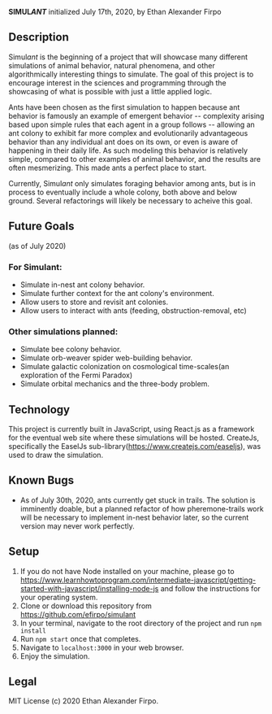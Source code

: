 __SIMUL*ANT*__
initialized July 17th, 2020, by Ethan Alexander Firpo

## Description

Simul*ant* is the beginning of a project that will showcase many different simulations of animal behavior, natural phenomena, and other algorithmically interesting things to simulate. The goal of this project is to encourage interest in the sciences and programming through the showcasing of what is possible with just a little applied logic.

Ants have been chosen as the first simulation to happen because ant behavior is famously an example of emergent behavior -- complexity arising based upon simple rules that each agent in a group follows -- allowing an ant colony to exhibit far more complex and evolutionarily advantageous behavior than any individual ant does on its own, or even is aware of happening in their daily life. As such modeling this behavior is relatively simple, compared to other examples of animal behavior, and the results are often mesmerizing. This made ants a perfect place to start.

Currently, Simul*ant* only simulates foraging behavior among ants, but is in process to eventually include a whole colony, both above and below ground. Several refactorings will likely be necessary to acheive this goal.

## Future Goals
(as of July 2020)
### For Simulant:
- Simulate in-nest ant colony behavior.
- Simulate further context for the ant colony's environment.
- Allow users to store and revisit ant colonies.
- Allow users to interact with ants (feeding, obstruction-removal, etc)

### Other simulations planned:
- Simulate bee colony behavior.
- Simulate orb-weaver spider web-building behavior.
- Simulate galactic colonization on cosmological time-scales(an exploration of the Fermi Paradox)
- Simulate orbital mechanics and the three-body problem.

## Technology

This project is currently built in JavaScript, using React.js as a framework for the eventual web site where these simulations will be hosted. CreateJs, specifically the EaselJs sub-library(https://www.createjs.com/easeljs), was used to draw the simulation.

## Known Bugs

- As of July 30th, 2020, ants currently get stuck in trails. The solution is imminently doable, but a planned refactor of how pheremone-trails work will be necessary to implement in-nest behavior later, so the current version may never work perfectly.

## Setup

1. If you do not have Node installed on your machine, please go to https://www.learnhowtoprogram.com/intermediate-javascript/getting-started-with-javascript/installing-node-js and follow the instructions for your operating system.
2. Clone or download this repository from https://github.com/efirpo/simulant
3. In your terminal, navigate to the root directory of the project and run `npm install`
4. Run `npm start` once that completes.
5. Navigate to `localhost:3000` in your web browser.
6. Enjoy the simulation.

## Legal

MIT License (c) 2020 Ethan Alexander Firpo.
